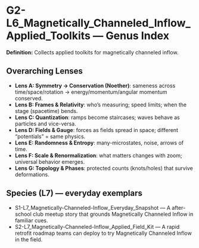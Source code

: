 # G2-L6_Magnetically_Channeled_Inflow_Applied_Toolkits — Genus Index
**Definition:** Collects applied toolkits for magnetically channeled inflow.

## Overarching Lenses

- **Lens A: Symmetry -> Conservation (Noether)**: sameness across time/space/rotation → energy/momentum/angular momentum conserved.
- **Lens B: Frames & Relativity**: who’s measuring; speed limits; when the stage (spacetime) bends.
- **Lens C: Quantization**: ramps become staircases; waves behave as particles and vice-versa.
- **Lens D: Fields & Gauge**: forces as fields spread in space; different “potentials” = same physics.
- **Lens E: Randomness & Entropy**: many-microstates, noise, arrows of time.
- **Lens F: Scale & Renormalization**: what matters changes with zoom; universal behavior emerges.
- **Lens G: Topology & Phases**: protected counts (knots/holes) that survive deformations.

## Species (L7) — everyday exemplars
- S1-L7_Magnetically-Channeled-Inflow_Everyday_Snapshot — A after-school club meetup story that grounds Magnetically Channeled Inflow in familiar cues.
- S2-L7_Magnetically-Channeled-Inflow_Applied_Field_Kit — A rapid retrofit roadmap teams can deploy to try Magnetically Channeled Inflow in the field.
